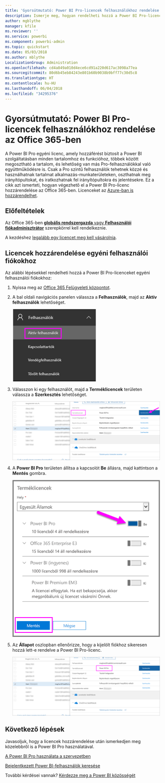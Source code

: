 ```yaml
---
title: 'Gyorsútmutató: Power BI Pro-licencek felhasználókhoz rendelése az Office 365-ben'
description: Ismerje meg, hogyan rendelheti hozzá a Power BI Pro-licenceket, hogy felhasználói hozzáférhessenek a Power BI szolgáltatásban minden tartalomhoz és funkcióhoz.
author: mgblythe
manager: kfile
ms.reviewer: ''
ms.service: powerbi
ms.component: powerbi-admin
ms.topic: quickstart
ms.date: 05/03/2018
ms.author: mblythe
LocalizationGroup: Administration
ms.openlocfilehash: cd4a849a010d4ece6cd91a220d617ac3098a77ea
ms.sourcegitcommit: 80d6b45eb84243e801b60b9038b9bff77c30d5c8
ms.translationtype: HT
ms.contentlocale: hu-HU
ms.lasthandoff: 06/04/2018
ms.locfileid: "34295376"
---
```

# <a name="quickstart-assign-power-bi-pro-licenses-in-office-365"></a>Gyorsútmutató: Power BI Pro-licencek felhasználókhoz rendelése az Office 365-ben

A Power BI Pro egyéni licenc, amely hozzáférést biztosít a Power BI szolgáltatásban minden tartalomhoz és funkcióhoz, többek között megosztható a tartalom, és lehetőség van más Pro-felhasználókkal való együttműködésre is. Csak a Pro szintű felhasználók tehetnek közzé és használhatnak tartalmat alkalmazás-munkaterületeken, oszthatnak meg irányítópultokat, és iratkozhatnak fel irányítópultokra és jelentésekre. Ez a cikk azt ismerteti, hogyan végezhető el a Power BI Pro-licenc hozzárendelése az Office 365-ben. Licenceket az [Azure-ban is hozzárendelhet](service-admin-assigning-power-bi-pro-licenses-azure.md).


## <a name="prerequisites"></a>Előfeltételek

Az Office 365-ben [**globális rendszergazda** vagy **Felhasználói fiókadminisztrátor**](https://support.office.com/article/about-office-365-admin-roles-da585eea-f576-4f55-a1e0-87090b6aaa9d?ui=en-US&rs=en-US&ad=US) szerepkörrel kell rendelkeznie.

A kezdéshez [legalább egy licencet meg kell vásárolnia](service-admin-purchasing-power-bi-pro.md).



## <a name="assign-licenses-to-individual-user-accounts"></a>Licencek hozzárendelése egyéni felhasználói fiókokhoz

Az alábbi lépésekkel rendelheti hozzá a Power BI Pro-licenceket egyéni felhasználói fiókokhoz:

1. Nyissa meg az [Office 365 Felügyeleti központot](https://portal.office.com/adminportal/home#/homepage).

2. A bal oldali navigációs panelen válassza a **Felhasználók**, majd az **Aktív felhasználók** lehetőséget.

    ![Aktív felhasználók](media/service-admin-assigning-power-bi-pro-licenses/service-assigning-power-bi-pro-licenses-05.png)

3. Válasszon ki egy felhasználót, majd a **Terméklicencek** területen válassza a **Szerkesztés** lehetőséget.

    ![Terméklicencek szerkesztése](media/service-admin-assigning-power-bi-pro-licenses/service-assigning-power-bi-pro-licenses-06.png)

4. A **Power BI Pro** területen állítsa a kapcsolót **Be** állásra, majd kattintson a **Mentés** gombra.

    ![Terméklicencek bekapcsolva](media/service-admin-assigning-power-bi-pro-licenses/service-assigning-power-bi-pro-licenses-07.png)

5. Az **Állapot** oszlopban ellenőrizze, hogy a kijelölt fiókhoz sikeresen hozzá lett-e rendelve a Power BI Pro-licenc.

    ![Licenc állapotának ellenőrzése](media/service-admin-assigning-power-bi-pro-licenses/service-assigning-power-bi-pro-licenses-08.png)



## <a name="next-steps"></a>Következő lépések

Javasoljuk, hogy a licencek hozzárendelése után ismerkedjen meg közelebbről is a Power BI Pro használatával.

[A Power BI Pro használata a szervezetben](service-admin-power-bi-pro-in-your-organization.md)

[Bejelentkezett Power BI-felhasználók keresése](service-admin-access-usage.md)

További kérdései vannak? [Kérdezze meg a Power BI közösségét](https://community.powerbi.com/)